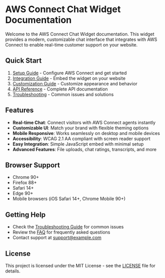 # AWS Connect Chat Widget Documentation

Welcome to the AWS Connect Chat Widget documentation. This widget provides a modern, customizable chat interface that integrates with AWS Connect to enable real-time customer support on your website.

## Quick Start

1. [Setup Guide](./setup-guide.md) - Configure AWS Connect and get started
2. [Integration Guide](./integration-guide.md) - Embed the widget on your website
3. [Customization Guide](./customization-guide.md) - Customize appearance and behavior
4. [API Reference](./api-reference.md) - Complete API documentation
5. [Troubleshooting](./troubleshooting.md) - Common issues and solutions

## Features

- **Real-time Chat**: Connect visitors with AWS Connect agents instantly
- **Customizable UI**: Match your brand with flexible theming options
- **Mobile Responsive**: Works seamlessly on desktop and mobile devices
- **Accessibility**: WCAG 2.1 AA compliant with screen reader support
- **Easy Integration**: Simple JavaScript embed with minimal setup
- **Advanced Features**: File uploads, chat ratings, transcripts, and more

## Browser Support

- Chrome 90+
- Firefox 88+
- Safari 14+
- Edge 90+
- Mobile browsers (iOS Safari 14+, Chrome Mobile 90+)

## Getting Help

- Check the [Troubleshooting Guide](./troubleshooting.md) for common issues
- Review the [FAQ](./faq.md) for frequently asked questions
- Contact support at support@example.com

## License

This project is licensed under the MIT License - see the [LICENSE](../LICENSE) file for details.